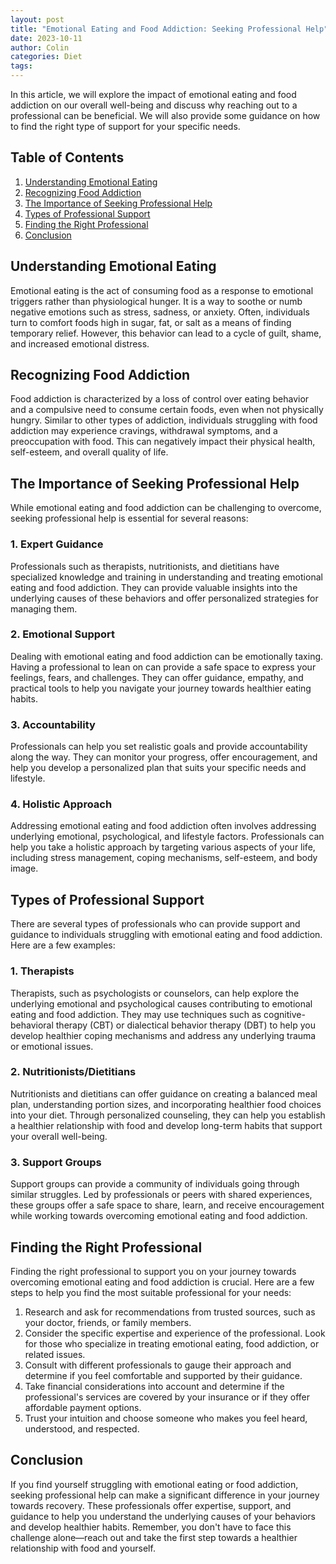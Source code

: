 ```yaml
---
layout: post
title: "Emotional Eating and Food Addiction: Seeking Professional Help"
date: 2023-10-11
author: Colin
categories: Diet
tags: 
---
```


In this article, we will explore the impact of emotional eating and food addiction on our overall well-being and discuss why reaching out to a professional can be beneficial. We will also provide some guidance on how to find the right type of support for your specific needs.

## Table of Contents

1. [Understanding Emotional Eating](#understanding-emotional-eating)
2. [Recognizing Food Addiction](#recognizing-food-addiction)
3. [The Importance of Seeking Professional Help](#the-importance-of-seeking-professional-help)
4. [Types of Professional Support](#types-of-professional-support)
5. [Finding the Right Professional](#finding-the-right-professional)
6. [Conclusion](#conclusion)

## Understanding Emotional Eating
Emotional eating is the act of consuming food as a response to emotional triggers rather than physiological hunger. It is a way to soothe or numb negative emotions such as stress, sadness, or anxiety. Often, individuals turn to comfort foods high in sugar, fat, or salt as a means of finding temporary relief. However, this behavior can lead to a cycle of guilt, shame, and increased emotional distress.

## Recognizing Food Addiction
Food addiction is characterized by a loss of control over eating behavior and a compulsive need to consume certain foods, even when not physically hungry. Similar to other types of addiction, individuals struggling with food addiction may experience cravings, withdrawal symptoms, and a preoccupation with food. This can negatively impact their physical health, self-esteem, and overall quality of life.

## The Importance of Seeking Professional Help
While emotional eating and food addiction can be challenging to overcome, seeking professional help is essential for several reasons:

### 1. Expert Guidance
Professionals such as therapists, nutritionists, and dietitians have specialized knowledge and training in understanding and treating emotional eating and food addiction. They can provide valuable insights into the underlying causes of these behaviors and offer personalized strategies for managing them.

### 2. Emotional Support
Dealing with emotional eating and food addiction can be emotionally taxing. Having a professional to lean on can provide a safe space to express your feelings, fears, and challenges. They can offer guidance, empathy, and practical tools to help you navigate your journey towards healthier eating habits.

### 3. Accountability
Professionals can help you set realistic goals and provide accountability along the way. They can monitor your progress, offer encouragement, and help you develop a personalized plan that suits your specific needs and lifestyle.

### 4. Holistic Approach
Addressing emotional eating and food addiction often involves addressing underlying emotional, psychological, and lifestyle factors. Professionals can help you take a holistic approach by targeting various aspects of your life, including stress management, coping mechanisms, self-esteem, and body image.

## Types of Professional Support
There are several types of professionals who can provide support and guidance to individuals struggling with emotional eating and food addiction. Here are a few examples:

### 1. Therapists
Therapists, such as psychologists or counselors, can help explore the underlying emotional and psychological causes contributing to emotional eating and food addiction. They may use techniques such as cognitive-behavioral therapy (CBT) or dialectical behavior therapy (DBT) to help you develop healthier coping mechanisms and address any underlying trauma or emotional issues.

### 2. Nutritionists/Dietitians
Nutritionists and dietitians can offer guidance on creating a balanced meal plan, understanding portion sizes, and incorporating healthier food choices into your diet. Through personalized counseling, they can help you establish a healthier relationship with food and develop long-term habits that support your overall well-being.

### 3. Support Groups
Support groups can provide a community of individuals going through similar struggles. Led by professionals or peers with shared experiences, these groups offer a safe space to share, learn, and receive encouragement while working towards overcoming emotional eating and food addiction.

## Finding the Right Professional
Finding the right professional to support you on your journey towards overcoming emotional eating and food addiction is crucial. Here are a few steps to help you find the most suitable professional for your needs:

1. Research and ask for recommendations from trusted sources, such as your doctor, friends, or family members.
2. Consider the specific expertise and experience of the professional. Look for those who specialize in treating emotional eating, food addiction, or related issues.
3. Consult with different professionals to gauge their approach and determine if you feel comfortable and supported by their guidance.
4. Take financial considerations into account and determine if the professional's services are covered by your insurance or if they offer affordable payment options.
5. Trust your intuition and choose someone who makes you feel heard, understood, and respected.

## Conclusion
If you find yourself struggling with emotional eating or food addiction, seeking professional help can make a significant difference in your journey towards recovery. These professionals offer expertise, support, and guidance to help you understand the underlying causes of your behaviors and develop healthier habits. Remember, you don't have to face this challenge alone—reach out and take the first step towards a healthier relationship with food and yourself.